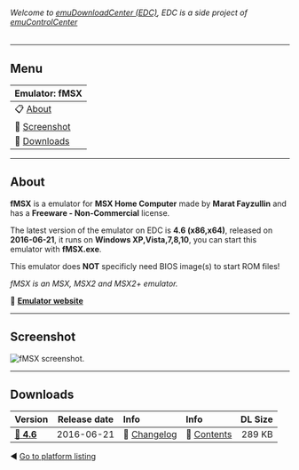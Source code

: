 ###### Welcome to [emuDownloadCenter (EDC)](https://github.com/PhoenixInteractiveNL/emuDownloadCenter/wiki/), EDC is a side project of [emuControlCenter](https://github.com/PhoenixInteractiveNL/emuControlCenter/wiki/)
***
## Menu
| **Emulator: fMSX** |
|:---------|
| :clipboard: [About](#about) |
| :sunrise: [Screenshot](#screenshot) |
| :floppy_disk: [Downloads](#downloads) |
***
## About
**fMSX** is a emulator for **MSX Home Computer** made by **Marat Fayzullin** and has a **Freeware - Non-Commercial** license.

The latest version of the emulator on EDC is **4.6 (x86,x64)**, released on **2016-06-21**, it runs on **Windows XP,Vista,7,8,10**, you can start this emulator with **fMSX.exe**.

This emulator does **NOT** specificly need BIOS image(s) to start ROM files!

_fMSX is an MSX, MSX2 and MSX2+ emulator._

:link: [**Emulator website**](http://fms.komkon.org)
***
## Screenshot
![](https://raw.githubusercontent.com/PhoenixInteractiveNL/emuDownloadCenter/master/hooks/fmsx/screen.jpg "fMSX screenshot.")
***
## Downloads
| Version  | Release date  | Info       | Info       | DL Size    |
|:---------|:-------------:|:-----------|:-----------|-----------:|
| [:floppy_disk: **4.6**](https://github.com/PhoenixInteractiveNL/edc-repo0004/raw/master/fmsx/4.6.7z) | 2016-06-21 | :page_facing_up: [Changelog](https://github.com/PhoenixInteractiveNL/edc-repo0004/blob/master/fmsx/4.6_changelog.txt) | :mag_right: [Contents](https://github.com/PhoenixInteractiveNL/edc-repo0004/blob/master/fmsx/4.6_contents.txt) | 289 KB |

:arrow_backward: [Go to platform listing](https://github.com/PhoenixInteractiveNL/emuDownloadCenter/wiki/EDC-Platform-List)
